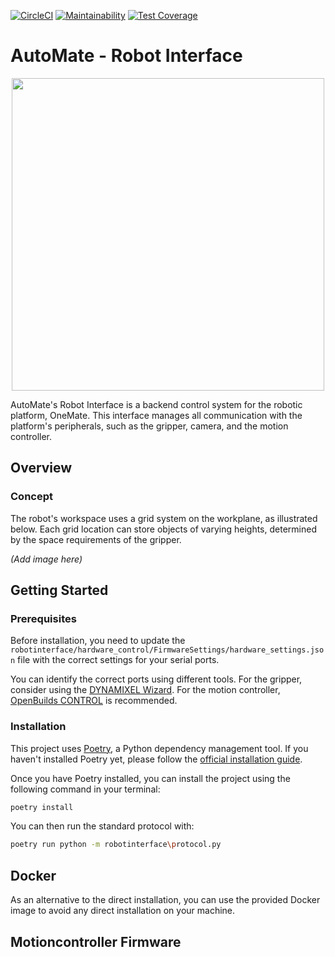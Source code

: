 [![CircleCI](https://circleci.com/gh/circleci/circleci-docs.svg?style=svg)](https://circleci.com/gh/AutoMateEPFL/robot-interface)
[![Maintainability](https://api.codeclimate.com/v1/badges/755d3fbdd32b369d58ae/maintainability)](https://codeclimate.com/github/AutoMateEPFL/robot-interface/maintainability) 
[![Test Coverage](https://api.codeclimate.com/v1/badges/755d3fbdd32b369d58ae/test_coverage)](https://codeclimate.com/github/AutoMateEPFL/robot-interface/test_coverage)

# AutoMate - Robot Interface
<p align="center">
<img src="https://github.com/AutoMateEPFL/robot-interface/assets/16036727/f08f9100-398f-4c9b-a025-1d1bf1a9efb5" width="500">
</p>

AutoMate's Robot Interface is a backend control system for the robotic platform, OneMate. This interface manages all communication with the platform's peripherals, such as the gripper, camera, and the motion controller.

## Overview

### Concept
The robot's workspace uses a grid system on the workplane, as illustrated below. Each grid location can store objects of varying heights, determined by the space requirements of the gripper.

*(Add image here)*

## Getting Started

### Prerequisites
Before installation, you need to update the `robotinterface/hardware_control/FirmwareSettings/hardware_settings.json` file with the correct settings for your serial ports. 

You can identify the correct ports using different tools. For the gripper, consider using the [DYNAMIXEL Wizard](https://emanual.robotis.com/docs/en/software/dynamixel/dynamixel_wizard2/). For the motion controller, [OpenBuilds CONTROL](https://software.openbuilds.com/) is recommended.

### Installation

This project uses [Poetry](https://python-poetry.org/docs/), a Python dependency management tool. If you haven't installed Poetry yet, please follow the [official installation guide](https://python-poetry.org/docs/).

Once you have Poetry installed, you can install the project using the following command in your terminal:

```bash
poetry install
```

You can then run the standard protocol with:

```bash
poetry run python -m robotinterface\protocol.py
```

## Docker
As an alternative to the direct installation, you can use the provided Docker image to avoid any direct installation on your machine.

## Motioncontroller Firmware



